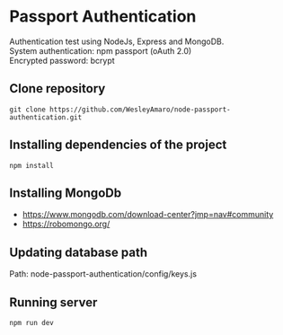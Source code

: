 # Passport Authentication

Authentication test using NodeJs, Express and MongoDB. <br />
System authentication: npm passport (oAuth 2.0)<br />
Encrypted password: bcrypt

## Clone repository

`git clone https://github.com/WesleyAmaro/node-passport-authentication.git`

## Installing dependencies of the project

`npm install`

## Installing MongoDb

* https://www.mongodb.com/download-center?jmp=nav#community
* https://robomongo.org/

## Updating database path

Path: node-passport-authentication/config/keys.js

## Running server

`npm run dev`
